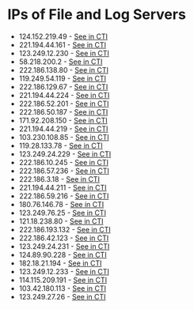 # IPs of File and Log Servers

* 124.152.219.49 - [See in CTI](https://threatintelligence.guardicore.com/ip/124.152.219.49)
* 221.194.44.161 - [See in CTI](https://threatintelligence.guardicore.com/ip/221.194.44.161)
* 123.249.12.230 - [See in CTI](https://threatintelligence.guardicore.com/ip/123.249.12.230)
* 58.218.200.2 - [See in CTI](https://threatintelligence.guardicore.com/ip/58.218.200.2)
* 222.186.138.80 - [See in CTI](https://threatintelligence.guardicore.com/ip/222.186.138.80)
* 119.249.54.119 - [See in CTI](https://threatintelligence.guardicore.com/ip/119.249.54.119)
* 222.186.129.67 - [See in CTI](https://threatintelligence.guardicore.com/ip/222.186.129.67)
* 221.194.44.224 - [See in CTI](https://threatintelligence.guardicore.com/ip/221.194.44.224)
* 222.186.52.201 - [See in CTI](https://threatintelligence.guardicore.com/ip/222.186.52.201)
* 222.186.50.187 - [See in CTI](https://threatintelligence.guardicore.com/ip/222.186.50.187)
* 171.92.208.150 - [See in CTI](https://threatintelligence.guardicore.com/ip/171.92.208.150)
* 221.194.44.219 - [See in CTI](https://threatintelligence.guardicore.com/ip/221.194.44.219)
* 103.230.108.85 - [See in CTI](https://threatintelligence.guardicore.com/ip/103.230.108.85)
* 119.28.133.78 - [See in CTI](https://threatintelligence.guardicore.com/ip/119.28.133.78)
* 123.249.24.229 - [See in CTI](https://threatintelligence.guardicore.com/ip/123.249.24.229)
* 222.186.10.245 - [See in CTI](https://threatintelligence.guardicore.com/ip/222.186.10.245)
* 222.186.57.236 - [See in CTI](https://threatintelligence.guardicore.com/ip/222.186.57.236)
* 222.186.3.18 - [See in CTI](https://threatintelligence.guardicore.com/ip/222.186.3.18)
* 221.194.44.211 - [See in CTI](https://threatintelligence.guardicore.com/ip/221.194.44.211)
* 222.186.59.216 - [See in CTI](https://threatintelligence.guardicore.com/ip/222.186.59.216)
* 180.76.146.78 - [See in CTI](https://threatintelligence.guardicore.com/ip/180.76.146.78)
* 123.249.76.25 - [See in CTI](https://threatintelligence.guardicore.com/ip/123.249.76.25)
* 121.18.238.80 - [See in CTI](https://threatintelligence.guardicore.com/ip/121.18.238.80)
* 222.186.193.132 - [See in CTI](https://threatintelligence.guardicore.com/ip/222.186.193.132)
* 222.186.42.123 - [See in CTI](https://threatintelligence.guardicore.com/ip/222.186.42.123)
* 123.249.24.231 - [See in CTI](https://threatintelligence.guardicore.com/ip/123.249.24.231)
* 124.89.90.228 - [See in CTI](https://threatintelligence.guardicore.com/ip/124.89.90.228)
* 182.18.21.194 - [See in CTI](https://threatintelligence.guardicore.com/ip/182.18.21.194)
* 123.249.12.233 - [See in CTI](https://threatintelligence.guardicore.com/ip/123.249.12.233)
* 114.115.209.191 - [See in CTI](https://threatintelligence.guardicore.com/ip/114.115.209.191)
* 103.42.180.113 - [See in CTI](https://threatintelligence.guardicore.com/ip/103.42.180.113)
* 123.249.27.26 - [See in CTI](https://threatintelligence.guardicore.com/ip/123.249.27.26)
